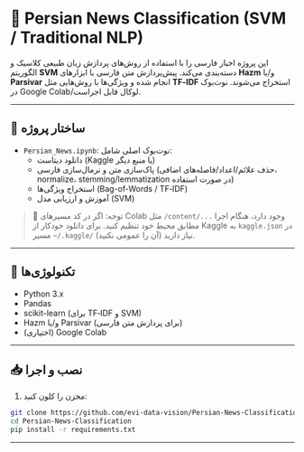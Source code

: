# 📰 Persian News Classification (SVM / Traditional NLP)

این پروژه اخبار فارسی را با استفاده از روش‌های پردازش زبان طبیعی کلاسیک و الگوریتم **SVM** دسته‌بندی می‌کند. 
پیش‌پردازش متن فارسی با ابزارهای **Hazm** و/یا **Parsivar** انجام شده و ویژگی‌ها با روش‌هایی مثل **TF‑IDF** استخراج می‌شوند. نوت‌بوک در Google Colab/لوکال قابل اجراست.

---

## 📂 ساختار پروژه
- `Persian_News.ipynb`: نوت‌بوک اصلی شامل:
  - دانلود دیتاست (Kaggle یا منبع دیگر)
  - پاک‌سازی متن و نرمال‌سازی فارسی (حذف علائم/اعداد/فاصله‌های اضافی، normalize، stemming/lemmatization در صورت استفاده)
  - استخراج ویژگی‌ها (Bag-of-Words / TF‑IDF)
  - آموزش و ارزیابی مدل (SVM)

> 📌 توجه: اگر در کد مسیرهای Colab مثل `/content/...` وجود دارد، هنگام اجرا مطابق محیط خود تنظیم کنید.
> برای دانلود خودکار از Kaggle به `kaggle.json` در مسیر `~/.kaggle/` نیاز دارید (آن را عمومی نکنید).

---

## 🧰 تکنولوژی‌ها
- Python 3.x
- Pandas
- scikit-learn (برای TF‑IDF و SVM)
- Hazm و/یا Parsivar (برای پردازش متن فارسی)
- (اختیاری) Google Colab

---

## 📥 نصب و اجرا
1. مخزن را کلون کنید:

```bash
git clone https://github.com/evi-data-vision/Persian-News-Classification.git
cd Persian-News-Classification
pip install -r requirements.txt
```

---
